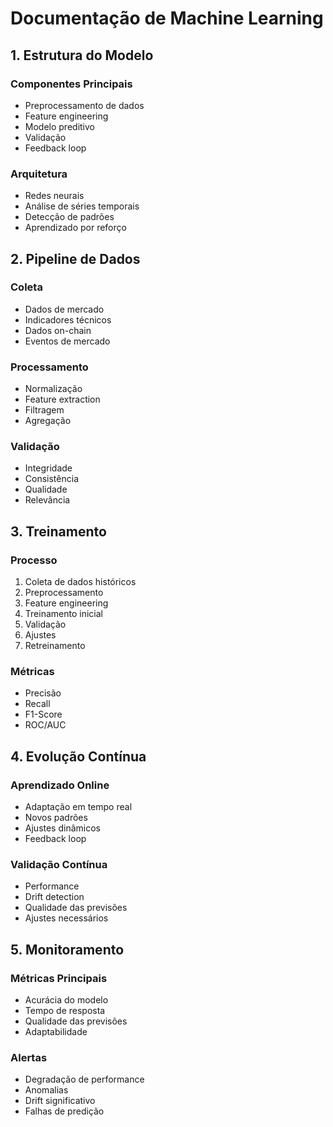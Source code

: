 # Documentação de Machine Learning

## 1. Estrutura do Modelo

### Componentes Principais
- Preprocessamento de dados
- Feature engineering
- Modelo preditivo
- Validação
- Feedback loop

### Arquitetura
- Redes neurais
- Análise de séries temporais
- Detecção de padrões
- Aprendizado por reforço

## 2. Pipeline de Dados

### Coleta
- Dados de mercado
- Indicadores técnicos
- Dados on-chain
- Eventos de mercado

### Processamento
- Normalização
- Feature extraction
- Filtragem
- Agregação

### Validação
- Integridade
- Consistência
- Qualidade
- Relevância

## 3. Treinamento

### Processo
1. Coleta de dados históricos
2. Preprocessamento
3. Feature engineering
4. Treinamento inicial
5. Validação
6. Ajustes
7. Retreinamento

### Métricas
- Precisão
- Recall
- F1-Score
- ROC/AUC

## 4. Evolução Contínua

### Aprendizado Online
- Adaptação em tempo real
- Novos padrões
- Ajustes dinâmicos
- Feedback loop

### Validação Contínua
- Performance
- Drift detection
- Qualidade das previsões
- Ajustes necessários

## 5. Monitoramento

### Métricas Principais
- Acurácia do modelo
- Tempo de resposta
- Qualidade das previsões
- Adaptabilidade

### Alertas
- Degradação de performance
- Anomalias
- Drift significativo
- Falhas de predição 